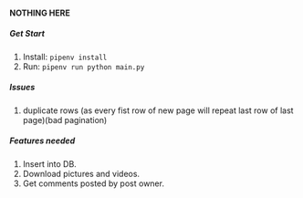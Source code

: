 #### NOTHING HERE

##### Get Start
1. Install: `pipenv install`
2. Run: `pipenv run python main.py`

##### Issues
1. duplicate rows (as every fist row of new page will repeat last row of last page)(bad pagination)

##### Features needed
1. Insert into DB.
2. Download pictures and videos.
3. Get comments posted by post owner.
